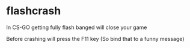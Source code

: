 # flashcrash
In CS-GO getting fully flash banged will close your game

Before crashing will press the F11 key (So bind that to a funny message)
